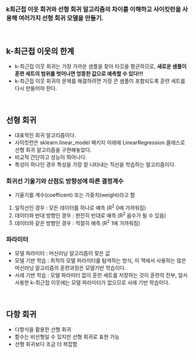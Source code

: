 ###  k최근접 이웃 회귀와 선형 회귀 알고리즘의 차이를 이해하고 사이킷런을 사용해 여러가지 선형 회귀 모델을 만들기.
<br>

## k-최근접 이웃의 한계
- k-최근접 이웃 회귀는 가장 가까운 샘플을 찾아 타깃을 평균하므로, **새로운 샘플이 훈련 세트의 범위를 벗어나면 엉뚱한 값으로 예측할 수 있다!!!**
- k-최근접 이웃 회귀의 문제를 해결하려면 가장 큰 샘플이 포함되도록 훈련 세트를 다시 만들어야 한다.
  
<br>

## 선형 회귀
- 대표적인 회귀 알고리즘이다.
- 사이킷런은 sklearn.linear_model 패키지 아래에 LinearRegression 클래스로 선형 회귀 알고리즘을 구현해놓았다.
- 비교적 간단하고 성능이 뛰어나다.
- 특성이 하나인 경우 특성을 가장 잘 나타내는 직선을 학습하는 알고리즘이다.

### 회귀선 기울기와 산점도 방향성에 따른 결정계수
- 기울기를 계수(coefficent) 또는 가중치(weight)라고 함
1) 일직선인 경우 : 모든 데이터를 하나로 예측 (R<sup>2</sup> 0에 가까워짐)
2) 데이터와 반대 방향인 경우 : 완전히 반대로 예측 (R<sup>2</sup> 음수가 될 수 있음)
3) 데이터와 같은 방향인 경우 : 적절히 예측 (R<sup>2</sup> 1에 가까워짐)
   
### 파라미터
- 모델 파라미터 : 머신러닝 알고리즘이 찾은 값
- 모델 기반 학습 : 최적의 모델 파라미터를 탐색하는 방식, 이 책에서 사용하는 많은 머신러닝 알고리즘의 훈련과정은 모델기반 학습이다.
- 사례 기반 학습 : 모델 파라미터 없이 훈련 세트를 저장하는 것이 훈련의 전부, 앞서 사용한 k-최근접 이웃에는 모델 파라미터가 없으므로 사례 기반 학습이다.

<br>

## 다항 회귀
- 다항식을 활용한 선형 회귀
- 함수는 비선형일 수 있지만 선형 회귀로 표현 가능
- 선형 회귀보다 조금 더 복잡함
